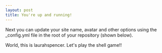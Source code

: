 ```yaml
---
layout: post
title: You're up and running!
---
```


Next you can update your site name, avatar and other options using the _config.yml file in the root of your repository (shown below).

World, this is laurahspencer. Let's play the shell game!!
